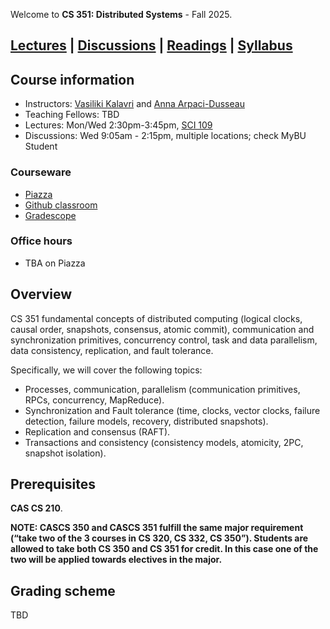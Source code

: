 
Welcome to **CS 351: Distributed Systems** - Fall 2025.

## [Lectures](./lectures.html) \| [Discussions](./discussions.html) \| [Readings](./readings.html) \| [Syllabus](./syllabus.pdf)

## Course information
- Instructors: [Vasiliki Kalavri](https://cs-people.bu.edu/vkalavri/) and [Anna Arpaci-Dusseau](https://www.bu.edu/cs/profiles/anna-arpaci-dusseau/)
- Teaching Fellows: TBD
- Lectures: Mon/Wed 2:30pm-3:45pm, [SCI 109](https://www.bu.edu/classrooms/classroom/sci-109/)
- Discussions: Wed 9:05am - 2:15pm, multiple locations; check MyBU Student

### Courseware
- [Piazza]()
- [Github classroom](https://classroom.github.com/classrooms/228307190-cs-351-fall-25)
- [Gradescope]()

### Office hours
- TBA on Piazza

## Overview
CS 351 fundamental concepts of distributed computing (logical clocks, causal order, snapshots, consensus, atomic commit), communication and synchronization primitives, concurrency control, 
task and data parallelism, data consistency, replication, and fault tolerance.

Specifically, we will cover the following topics:
- Processes, communication, parallelism (communication primitives, RPCs, concurrency, MapReduce).
- Synchronization and Fault tolerance (time, clocks, vector clocks, failure detection, failure models, recovery, distributed snapshots).
- Replication and consensus (RAFT).
- Transactions and consistency (consistency models, atomicity, 2PC, snapshot isolation).

## Prerequisites
**CAS CS 210**.

**NOTE: CASCS 350 and CASCS 351 fulfill the same major requirement (“take two of the 3 courses in CS 320, CS 332, CS 350”). Students are allowed to take both CS 350 and CS 351 for credit. In this case one of the two will be applied towards electives in the major.**

## Grading scheme
TBD
